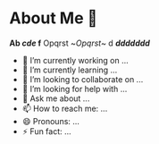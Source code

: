 # About Me 👋

<!--
**Mk-Fire/MK-Fire** is a ✨ _special_ ✨ repository because its `README.md` (this file) appears on your GitHub profile.

Here are some ideas to get you started:
-->
**Ab _cde_ f**
Opqrst
~_Opqrst_~
d
***ddddddd***
- 🔭 I’m currently working on ...
- 🌱 I’m currently learning ...
- 👯 I’m looking to collaborate on ...
- 🤔 I’m looking for help with ...
- 💬 Ask me about ...
- 📫 How to reach me: ...
- 😄 Pronouns: ...
- ⚡ Fun fact: ...

